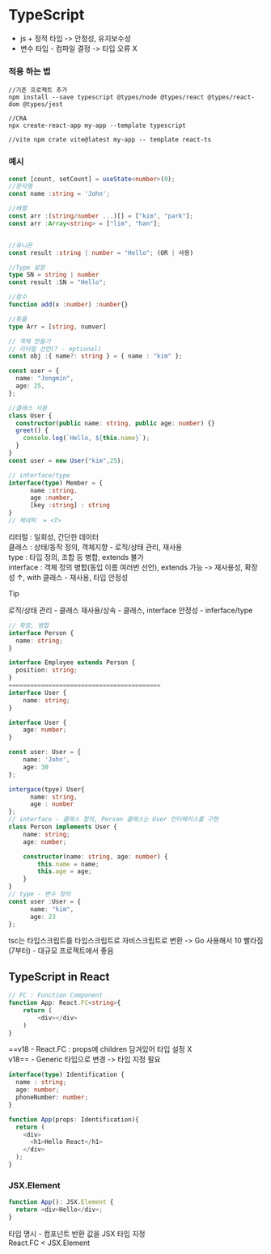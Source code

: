 <h1><a src="https://www.typescriptlang.org/docs/">TypeScript</a></h1>

- js + 정적 타입 -> 안정성, 유지보수성
- 변수 타입 - 컴파일 결정 -> 타입 오류 X

<h3>적용 하는 법</h3>

```
//기존 프로젝트 추가
npm install --save typescript @types/node @types/react @types/react-dom @types/jest

//CRA
npx create-react-app my-app --template typescript

//vite npm crate vite@latest my-app -- template react-ts
```

<h3>예시</h3>

```ts
const [count, setCount] = useState<number>(0);
//문자열
const name :string = 'John';

//배열
const arr :(string/number ...)[] = ["kim", "park"];
const arr :Array<string> = ["lim", "han"];


//유니온
const result :string | number = "Hello"; (OR | 사용)

//Type 설정
type SN = string | number
const result :SN = "Hello";

//함수
function add(x :number) :number{}

//튜플
type Arr = [string, numver]

// 객체 만들기
// 리터럴 선언(? - optional)
const obj :{ name?: string } = { name : "kim" };

const user = {
  name: "Jongmin",
  age: 25,
};

//클래스 사용
class User {
  constructor(public name: string, public age: number) {}
  greet() {
    console.log(`Hello, ${this.name}`);
  }
}
const user = new User("kim",25);

// interface/type
interface(type) Member = {
      name :string,
      age :number,
      [key :string] : string
}
// 제네릭  = <T>
```
리터럴 : 일회성, 간단한 데이터<br>
클래스 : 상태/동작 정의, 객체지향 - 로직/상태 관리, 재사용<br>
type : 타입 정의, 조합 등 병합, extends 불가<br>
interface : 객체 정의 병합(동입 이름 여러번 선언), extends 가능 -> 재사용성, 확장성 ↑, with 클래스 - 재사용, 타입 안정성

> [!TIP]
> 로직/상태 관리 - 클래스
> 재사용/상속 - 클래스, interface
> 안정성 - inferface/type


```ts
// 확장, 병합
interface Person {
  name: string;
}

interface Employee extends Person {
  position: string;
}
==========================================
interface User {
    name: string;
}

interface User {
    age: number;
}

const user: User = {
    name: 'John',
    age: 30
};
```

```ts
intergace(tpye) User{
      name: string,
      age : number
};
// interface - 클래스 정의, Person 클래스는 User 인터페이스를 구현
class Person implements User {
    name: string;
    age: number;

    constructor(name: string, age: number) {
        this.name = name;
        this.age = age;
    }
}
// type - 변수 정의
const user :User = {
      name: "kim",
      age: 23
};
```

tsc는 타입스크립트를 타입스크립트로 자비스크립트로 변환 -> Go 사용해서 10 빨라짐(7부터) - 대규모 프로젝트에서 좋음


<h2>TypeScript in React</h2>

```ts
// FC : Function Component
function App: React.FC<string>{
 	return (
  		<div></div>
  	)
}
```
==v18 - React.FC : props에 children 담겨있어 타입 설정 X<br>
v18== - Generic 타입으로 변경 -> 타입 지정 필요

```ts
interface(type) Identification {
  name : string;
  age: number;
  phoneNumber: number;
}

function App(props: Identification){
  return (
    <div>
      <h1>Hello React</h1>
    </div>
  );
}
```


<h3>JSX.Element</h3>

```ts
function App(): JSX.Element {
  return <div>Hello</div>;
}
```
타입 명시 - 컴포넌트 반환 값을 JSX 타입 지정<br>
React.FC < JSX.Element<br>



















